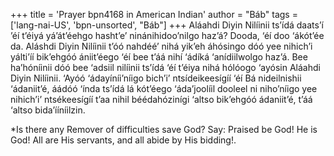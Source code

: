 +++
title = 'Prayer bpn4168 in American Indian'
author = "Báb"
tags = ['lang-nai-US', 'bpn-unsorted', "Báb"]
+++
Aláahdi Diyin Nilíinii ts’ídá daats’í ’éí t’éiyá yá’át’éehgo hasht’e’ ninánihidoo’nilgo haz’á? Dooda, ‘éí doo ‘ákót’ée da.   Aláshdi Diyin Nilíinii t’óó nahdéé’ nihá yik’eh áhósingo dóó yee nihich’i yálti’íí bik’ehgóó ániit’éego ‘éí bee t’áá nihí ‘ádíká ‘anídiilwolgo haz’á. Bee ha’hóníinii dóó bee ‘adsiil nilíinii ts’ídá ‘éí t’éiya nihá hólóogo ‘ayósin Aláahdi Diyin Nilíinii. ‘Ayóó ‘ádayíníi’níigo bich’i’ ntsídeikeesígíí ‘éí Bá nideilnishii ‘ádaniit’é, áádóó ‘índa ts’ídá lá kót’éego ‘áda’joolíil dooleel ni niho’níigo yee nihich’i’ ntsékeesígíí t’aa nihil béédahózinígi ‘altso bik’ehgóó ádaniit’é, t’áá ‘altso bida’ííníilzin.

*Is there any Remover of difficulties save God? Say: Praised be God! He is God! All are His servants, and all abide by His bidding!.
